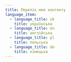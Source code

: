 ```yaml
---
title: Перелік мов контенту
language_item:
  - language_title: uk
    title: українська
  - language_title: en
    title: англійська
  - language_title: pl
    title: польська
  - language_title: de
    title: німецька
---
```

